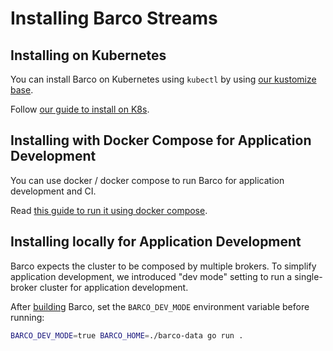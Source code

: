 # Installing Barco Streams

## Installing on Kubernetes

You can install Barco on Kubernetes using `kubectl` by using [our kustomize base](./deploy/kubernetes/).

Follow [our guide to install on K8s](./KUBERNETES.md).

## Installing with Docker Compose for Application Development

You can use docker / docker compose to run Barco for application development and CI.

Read [this guide to run it using docker compose](./DOCKER_COMPOSE.md).

## Installing locally for Application Development

Barco expects the cluster to be composed by multiple brokers. To simplify application development, we introduced
"dev mode" setting to run a single-broker cluster for application development.

After [building](../../#build) Barco, set the `BARCO_DEV_MODE` environment variable before running:

```bash
BARCO_DEV_MODE=true BARCO_HOME=./barco-data go run .
```